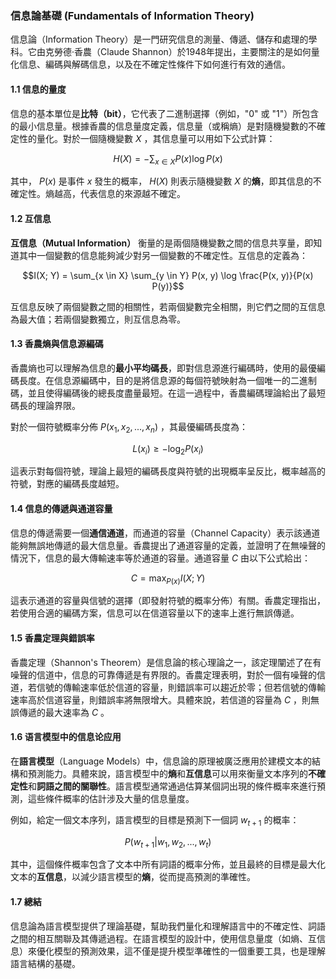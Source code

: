 ### 信息論基礎 (Fundamentals of Information Theory)

信息論（Information Theory）是一門研究信息的測量、傳遞、儲存和處理的學科。它由克勞德·香農（Claude Shannon）於1948年提出，主要關注的是如何量化信息、編碼與解碼信息，以及在不確定性條件下如何進行有效的通信。

#### 1.1 信息的量度

信息的基本單位是**比特（bit）**，它代表了二進制選擇（例如，"0" 或 "1"）所包含的最小信息量。根據香農的信息量度定義，信息量（或稱熵）是對隨機變數的不確定性的量化。對於一個隨機變數  $X$  ，其信息量可以用如下公式計算：

$$H(X) = - \sum_{x \in X} P(x) \log P(x)$$

其中， $P(x)$  是事件  $x$  發生的概率， $H(X)$  則表示隨機變數  $X$  的**熵**，即其信息的不確定性。熵越高，代表信息的來源越不確定。

#### 1.2 互信息

**互信息（Mutual Information）** 衡量的是兩個隨機變數之間的信息共享量，即知道其中一個變數的信息能夠減少對另一個變數的不確定性。互信息的定義為：

$$I(X; Y) = \sum_{x \in X} \sum_{y \in Y} P(x, y) \log \frac{P(x, y)}{P(x) P(y)}$$

互信息反映了兩個變數之間的相關性，若兩個變數完全相關，則它們之間的互信息為最大值；若兩個變數獨立，則互信息為零。

#### 1.3 香農熵與信息源編碼

香農熵也可以理解為信息的**最小平均碼長**，即對信息源進行編碼時，使用的最優編碼長度。在信息源編碼中，目的是將信息源的每個符號映射為一個唯一的二進制碼，並且使得編碼後的總長度盡量最短。在這一過程中，香農編碼理論給出了最短碼長的理論界限。

對於一個符號概率分佈  $P(x_1, x_2, ..., x_n)$ ，其最優編碼長度為：

$$L(x_i) \geq - \log_2 P(x_i)$$

這表示對每個符號，理論上最短的編碼長度與符號的出現概率呈反比，概率越高的符號，對應的編碼長度越短。

#### 1.4 信息的傳遞與通道容量

信息的傳遞需要一個**通信通道**，而通道的容量（Channel Capacity）表示該通道能夠無誤地傳遞的最大信息量。香農提出了通道容量的定義，並證明了在無噪聲的情況下，信息的最大傳輸速率等於通道的容量。通道容量  $C$  由以下公式給出：

$$C = \max_{P(x)} I(X; Y)$$

這表示通道的容量與信號的選擇（即發射符號的概率分佈）有關。香農定理指出，若使用合適的編碼方案，信息可以在信道容量以下的速率上進行無誤傳遞。

#### 1.5 香農定理與錯誤率

香農定理（Shannon's Theorem）是信息論的核心理論之一，該定理闡述了在有噪聲的信道中，信息的可靠傳遞是有界限的。香農定理表明，對於一個有噪聲的信道，若信號的傳輸速率低於信道的容量，則錯誤率可以趨近於零；但若信號的傳輸速率高於信道容量，則錯誤率將無限增大。具體來說，若信道的容量為  $C$ ，則無誤傳遞的最大速率為  $C$ 。

#### 1.6 语言模型中的信息论应用

在**語言模型**（Language Models）中，信息論的原理被廣泛應用於建模文本的結構和預測能力。具體來說，語言模型中的**熵**和**互信息**可以用來衡量文本序列的**不確定性**和**詞語之間的關聯性**。語言模型通常通過估算某個詞出現的條件概率來進行預測，這些條件概率的估計涉及大量的信息量度。

例如，給定一個文本序列，語言模型的目標是預測下一個詞  $w_{t+1}$  的概率：

$$P(w_{t+1} | w_1, w_2, ..., w_t)$$

其中，這個條件概率包含了文本中所有詞語的概率分佈，並且最終的目標是最大化文本的**互信息**，以減少語言模型的**熵**，從而提高預測的準確性。

#### 1.7 總結

信息論為語言模型提供了理論基礎，幫助我們量化和理解語言中的不確定性、詞語之間的相互關聯及其傳遞過程。在語言模型的設計中，使用信息量度（如熵、互信息）來優化模型的預測效果，這不僅是提升模型準確性的一個重要工具，也是理解語言結構的基礎。
